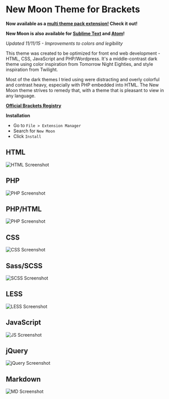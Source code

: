 New Moon Theme for Brackets
===========================

**Now available as a [multi theme pack extension!](https://github.com/taniarascia/new-moon-themes) Check it out!**

**New Moon is also available for [Sublime Text](https://github.com/taniarascia/new-moon-sublime) and [Atom](https://github.com/taniarascia/new-moon-atom-syntax)!**

*Updated 11/11/15 - Improvements to colors and legibility*

This theme was created to be optimized for front end web development - HTML, CSS, JavaScript and PHP/Wordpress. It's a middle-contrast dark theme using color inspiration from Tomorrow Night Eighties, and style inspiration from Twilight. 

Most of the dark themes I tried using were distracting and overly colorful and contrast heavy, especially with PHP embedded into HTML. The New Moon theme strives to remedy that, with a theme that is pleasant to view in any language.

**[Official Brackets Registry](http://brackets.dnbard.com/extension/new-moon)**

**Installation**

* Go to `File > Extension Manager`
* Search for `New Moon`
* Click `Install`

## HTML
![HTML Screenshot](https://github.com/taniarascia/new-moon/blob/master/images/html.png)

## PHP
![PHP Screenshot](https://github.com/taniarascia/new-moon/blob/master/images/php.png)

## PHP/HTML
![PHP Screenshot](https://github.com/taniarascia/new-moon/blob/master/images/htmlpng.png)

## CSS
![CSS Screenshot](https://github.com/taniarascia/new-moon/blob/master/images/css.png)

## Sass/SCSS
![SCSS Screenshot](https://github.com/taniarascia/new-moon/blob/master/images/scss.png)

## LESS
![LESS Screenshot](https://github.com/taniarascia/new-moon/blob/master/images/less.png)

## JavaScript
![JS Screenshot](https://github.com/taniarascia/new-moon/blob/master/images/js.png)

## jQuery
![jQuery Screenshot](https://github.com/taniarascia/new-moon/blob/master/images/jquery.png)

## Markdown
![MD Screenshot](https://github.com/taniarascia/new-moon/blob/master/images/md.png)
